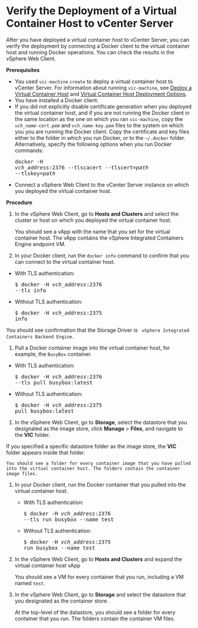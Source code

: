 # Verify the Deployment of a Virtual Container Host to vCenter Server #

After you have deployed a virtual container host to vCenter Server, you can verify the deployment by connecting a Docker client to the virtual container host and running Docker operations. You can check the results in the vSphere Web Client.

**Prerequisites**

- You used `vic-machine` `create` to deploy a virtual container host to vCenter Server. For information about running `vic-machine`, see [Deploy a Virtual Container Host](install_vic_cli.md) and [Virtual Container Host Deployment Options](vch_installer_options.md).
- You have installed a Docker client.
- If you did not explicitly disable certificate generation when you deployed the virtual container host, and if you are not running the Docker client in the same location as the one on which you ran `vic-machine`, copy the <code><i>vch_name</i>-cert.pem</code> and <code><i>vch_name</i>-key.pem</code> files to the system on which you you are running the Docker client. Copy the certificate and key files either to the folder in which you run Docker, or to the `~/.docker` folder. Alternatively, specify the following options when you run Docker commands:<pre>docker -H <i>vch_address</i>:2376 --tlscacert --tlscert=<i>path</i> --tlskey=<i>path</i></pre>
- Connect a vSphere Web Client to the vCenter Server instance on which you deployed the virtual container host.

**Procedure**    

1. In the vSphere Web Client, go to **Hosts and Clusters** and select the cluster or host on which you deployed the virtual container host.
 
    You should see a vApp with the name that you set for the virtual container host. The vApp contains the vSphere Integrated Containers Engine endpoint VM.   

1.  In your Docker client, run the `docker info` command to confirm that you can connect to the virtual container host.
 - With TLS authentication: <pre>$ docker -H <i>vch_address</i>:2376 --tls info</pre>
 - Without TLS authentication: <pre>$ docker -H <i>vch_address</i>:2375 info</pre>

 You should see confirmation that the Storage Driver is ``` vSphere Integrated Containers Backend Engine```.
1.  Pull a Docker container image into the virtual container host, for example, the `BusyBox` container.
 
   - With TLS authentication: <pre>$ docker -H <i>vch_address</i>:2376 --tls pull busybox:latest</pre>
   - Without TLS authentication: <pre>$ docker -H <i>vch_address</i>:2375 pull busybox:latest</pre>

1. In the vSphere Web Client, go to **Storage**, select the datastore that you designated as the image store, click **Manage** > **Files**, and navigate to the **VIC** folder. 

  If you specified a specific datastore folder as the image store, the **VIC** folder appears inside that folder.
 
    You should see a folder for every container image that you have pulled into the virtual container host. The folders contain the container image files.

1. In your Docker client, run the Docker container that you pulled into the virtual container host.
 
   - With TLS authentication: <pre>$ docker -H <i>vch_address</i>:2376 --tls run busybox --name test</pre> 
   - Without TLS authentication: <pre>$ docker -H <i>vch_address</i>:2375 run busybox --name test</pre> 

1. In the vSphere Web Client, go to **Hosts and Clusters** and expand the virtual container host vApp
 
    You should see a VM for every container that you run, including a VM named `test`.

1. In the vSphere Web Client, go to **Storage** and select the datastore that you designated as the container store.  
 
    At the top-level of the datastore, you should see a folder for every container that you run. The folders contain the container VM files.